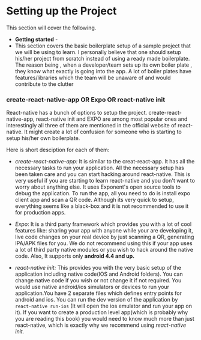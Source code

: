 # **Setting up the Project**

This section will cover the following.

* **Getting started** -
* This section covers the basic boilerplate setup of a sample project that we will be using to learn. I personally believe that one should setup his/her project from scratch instead of using a ready made boilerplate. The reason being , when a developer/team sets up its own boiler plate , they know what exactly is going into the app. A lot of boiler plates have features/libraries which the team will be unaware of and would contribute to the clutter

### create-react-native-app OR Expo OR react-native init

React-native has a bunch of options to setup the project. create-react-native-app, react-native init and EXPO are among most popular ones and interestingly all three of them are mentioned in the official website of react-native. It might create a lot of confusion for someone who is starting to setup his/her own boilerplate.

Here is short desciption for each of them:

* _create-react-native-app:_ It is similar to the creat-react-app. It has all the necessary tasks to run your application. All the necessary setup has been taken care and you can start hacking around react-native. This is very useful if you are starting to learn react-native and you don't want to worry about anything else. It uses Exponent's open source tools to debug the application. To run the app, all you need to do is install expo client app and scan a QR code. Although its very quick to setup, everything seems like a black-box and it is not recommended to use it for production apps.

* _Expo_: It is a third party framework which provides you with a lot of cool features like: sharing your app with anyone while your are developing it, live code changes on your real device by just scanning a QR, generating IPA/APK files for you. We do not recommend using this if your app uses a lot of third party native modules or you wish to hack around the native code. Also, It supports only **android 4.4 and up.**

* _react-native init:_ This provides you with the very basic setup of the application including native code\(IOS and Android folders\). You can change native code if you wish or not change it if not required. You would use native android/ios simulators or devices to run your application.You have 2 separate files which defines entry points for android and ios. You can run the dev version of the application by `react-native run-ios` \(It will open the ios emulator and run your app on it\). If you want to create a production level app\(which is probably why you are reading this book\) you would need to know much more than just react-native, which is exactly why we recommend using _react-native init._
